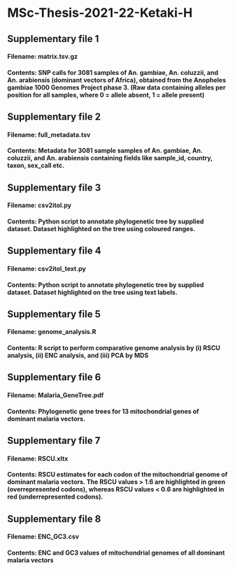 # MSc-Thesis-2021-22-Ketaki-H
## Supplementary file 1
#### Filename: matrix.tsv.gz
#### Contents: SNP calls for 3081 samples of An. gambiae, An. coluzzii, and An. arabiensis (dominant vectors of Africa), obtained from the Anopheles gambiae 1000 Genomes Project phase 3. (Raw data containing alleles per position for all samples, where 0 = allele absent, 1 = allele present)
## Supplementary file 2
#### Filename: full_metadata.tsv
#### Contents: Metadata for 3081 sample samples of An. gambiae, An. coluzzii, and An. arabiensis containing fields like sample_id, country, taxon, sex_call etc.
## Supplementary file 3
#### Filename: csv2itol.py
#### Contents: Python script to annotate phylogenetic tree by supplied dataset. Dataset highlighted on the tree using coloured ranges.   
## Supplementary file 4
#### Filename: csv2itol_text.py
#### Contents: Python script to annotate phylogenetic tree by supplied dataset. Dataset highlighted on the tree using text labels.   
## Supplementary file 5
#### Filename: genome_analysis.R
#### Contents: R script to perform comparative genome analysis by  (i) RSCU analysis, (ii) ENC analysis, and (iii) PCA by MDS
## Supplementary file 6  
#### Filename: Malaria_GeneTree.pdf
#### Contents: Phylogenetic gene trees for 13 mitochondrial genes of dominant malaria vectors. 
## Supplementary file 7
#### Filename: RSCU.xltx
#### Contents: RSCU estimates for each codon of the mitochondrial genome of dominant malaria vectors. The RSCU values > 1.6 are highlighted in green (overrepresented codons), whereas RSCU values < 0.6 are highlighted in red (underrepresented codons).
## Supplementary file 8  
#### Filename: ENC_GC3.csv
#### Contents: ENC and GC3 values of mitochondrial genomes of all dominant malaria vectors  
